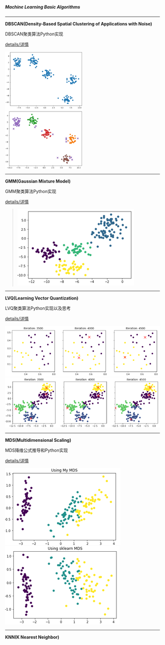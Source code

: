 ##### Machine Learning Basic Algorithms

------

**DBSCAN(Density-Based Spatial Clustering of Applications with Noise)**

DBSCAN聚类算法Python实现

 [details/详情](https://blog.csdn.net/csdn_inside/article/details/85324150)

<img src="https://raw.githubusercontent.com/MaJesTySA/MachineLearning/master/img/dbscan1.png" width=50% height=50%/>



<img src="https://raw.githubusercontent.com/MaJesTySA/MachineLearning/master/img/dbscan2.png" width=50% height=50%/>

------

**GMM(Gaussian Mixture Model)**

GMM聚类算法Python实现

 [details/详情](https://blog.csdn.net/csdn_inside/article/details/85267341)

>![GMM](<https://raw.githubusercontent.com/MaJesTySA/MachineLearning/master/img/GMM.png>)

------

**LVQ(Learning Vector Quantization)**

LVQ聚类算法Python实现以及思考

 [details/详情](https://blog.csdn.net/csdn_inside/article/details/85254009)

<img src="https://raw.githubusercontent.com/MaJesTySA/MachineLearning/master/img/lvq1.png"/>

<img src="https://raw.githubusercontent.com/MaJesTySA/MachineLearning/master/img/lvq2.png"/>

------

**MDS(Multidimensional Scaling)**

MDS降维公式推导和Python实现

[details/详情](https://blog.csdn.net/csdn_inside/article/details/86004733)

<img src="https://raw.githubusercontent.com/MaJesTySA/MachineLearning/master/img/MDS1.png"/>

<img src="https://raw.githubusercontent.com/MaJesTySA/MachineLearning/master/img/MDS2.png"/>

------

**KNN(K Nearest Neighbor)**



